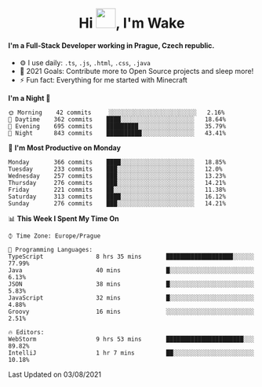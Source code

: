 <h1 align="center">Hi <img src="https://raw.githubusercontent.com/MrWakeCZ/MrWakeCZ/master/Hi.gif" width="40px" />, I'm Wake</h1>

#### I'm a Full-Stack Developer working in Prague, Czech republic.
- ⚙️ I use daily: `.ts`, `.js`, `.html`, `.css`, `.java`
- 🥅 2021 Goals: Contribute more to Open Source projects and sleep more!
- ⚡ Fun fact: Everything for me started with Minecraft

<!--START_SECTION:waka-->
**I'm a Night 🦉** 

```text
🌞 Morning    42 commits     ░░░░░░░░░░░░░░░░░░░░░░░░░   2.16% 
🌆 Daytime    362 commits    ████░░░░░░░░░░░░░░░░░░░░░   18.64% 
🌃 Evening    695 commits    █████████░░░░░░░░░░░░░░░░   35.79% 
🌙 Night      843 commits    ██████████░░░░░░░░░░░░░░░   43.41%

```
📅 **I'm Most Productive on Monday** 

```text
Monday       366 commits    ████░░░░░░░░░░░░░░░░░░░░░   18.85% 
Tuesday      233 commits    ███░░░░░░░░░░░░░░░░░░░░░░   12.0% 
Wednesday    257 commits    ███░░░░░░░░░░░░░░░░░░░░░░   13.23% 
Thursday     276 commits    ███░░░░░░░░░░░░░░░░░░░░░░   14.21% 
Friday       221 commits    ██░░░░░░░░░░░░░░░░░░░░░░░   11.38% 
Saturday     313 commits    ████░░░░░░░░░░░░░░░░░░░░░   16.12% 
Sunday       276 commits    ███░░░░░░░░░░░░░░░░░░░░░░   14.21%

```


📊 **This Week I Spent My Time On** 

```text
⌚︎ Time Zone: Europe/Prague

💬 Programming Languages: 
TypeScript               8 hrs 35 mins       ███████████████████░░░░░░   77.99% 
Java                     40 mins             █░░░░░░░░░░░░░░░░░░░░░░░░   6.13% 
JSON                     38 mins             █░░░░░░░░░░░░░░░░░░░░░░░░   5.83% 
JavaScript               32 mins             █░░░░░░░░░░░░░░░░░░░░░░░░   4.88% 
Groovy                   16 mins             ░░░░░░░░░░░░░░░░░░░░░░░░░   2.51%

🔥 Editors: 
WebStorm                 9 hrs 53 mins       ██████████████████████░░░   89.82% 
IntelliJ                 1 hr 7 mins         ██░░░░░░░░░░░░░░░░░░░░░░░   10.18%

```


 Last Updated on 03/08/2021
<!--END_SECTION:waka-->
